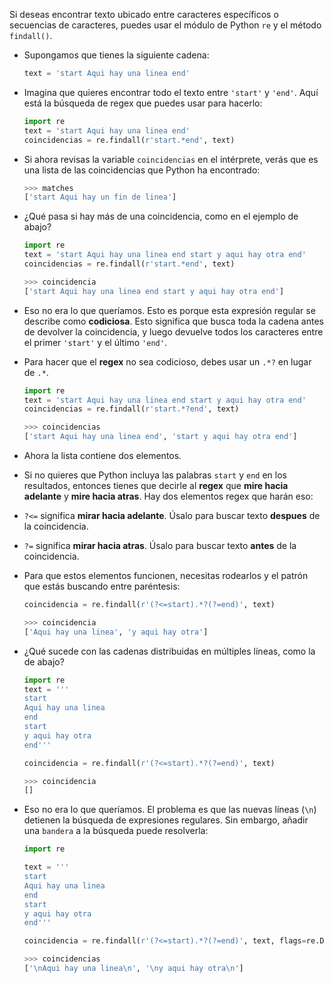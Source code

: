 Si deseas encontrar texto ubicado entre caracteres específicos o secuencias de caracteres, puedes usar el módulo de Python `re` y el método `findall()`.

- Supongamos que tienes la siguiente cadena:

    ```python
    text = 'start Aqui hay una linea end'
    ```

- Imagina que quieres encontrar todo el texto entre `'start'` y `'end'`. Aquí está la búsqueda de regex que puedes usar para hacerlo:

    ```python
    import re
    text = 'start Aqui hay una linea end'
    coincidencias = re.findall(r'start.*end', text)
    ```

- Si ahora revisas la variable `coincidencias` en el intérprete, verás que es una lista de las coincidencias que Python ha encontrado:

    ```python
    >>> matches
    ['start Aqui hay un fin de linea']
    ```

- ¿Qué pasa si hay más de una coincidencia, como en el ejemplo de abajo?

    ```python
    import re
    text = 'start Aqui hay una linea end start y aqui hay otra end'
    coincidencias = re.findall(r'start.*end', text)
    ```

    ```python
    >>> coincidencia
    ['start Aqui hay una linea end start y aqui hay otra end']
    ```

- Eso no era lo que queríamos. Esto es porque esta expresión regular se describe como **codiciosa**. Esto significa que busca toda la cadena antes de devolver la coincidencia, y luego devuelve todos los caracteres entre el primer `'start'` y el último `'end'`.

- Para hacer que el **regex** no sea codicioso, debes usar un `.*?` en lugar de `.*`.

    ```python
    import re
    text = 'start Aqui hay una linea end start y aqui hay otra end'
    coincidencias = re.findall(r'start.*?end', text)
    ```

    ```python
    >>> coincidencias
    ['start Aqui hay una linea end', 'start y aqui hay otra end']
    ```

- Ahora la lista contiene dos elementos.

- Si no quieres que Python incluya las palabras `start` y `end` en los resultados, entonces tienes que decirle al **regex** que **mire hacia adelante**  y **mire hacia atras**. Hay dos elementos regex que harán eso:

- `?<=` significa **mirar hacia adelante**. Úsalo para buscar texto **despues** de la coincidencia.

- `?=` significa **mirar hacia atras**. Úsalo para buscar texto **antes** de la coincidencia.

- Para que estos elementos funcionen, necesitas rodearlos y el patrón que estás buscando entre paréntesis:

    ```python
    coincidencia = re.findall(r'(?<=start).*?(?=end)', text)
    ```

    ```python
    >>> coincidencia
    ['Aqui hay una linea', 'y aqui hay otra']
    ```

- ¿Qué sucede con las cadenas distribuidas en múltiples líneas, como la de abajo?

    ```python
    import re
    text = '''
    start
    Aqui hay una linea
    end
    start
    y aqui hay otra
    end'''

    coincidencia = re.findall(r'(?<=start).*?(?=end)', text)
    ```

    ```python
    >>> coincidencia
    []
    ```

- Eso no era lo que queríamos. El problema es que las nuevas líneas (`\n`) detienen la búsqueda de expresiones regulares. Sin embargo, añadir una `bandera` a la búsqueda puede resolverla:

    ```python
    import re

    text = '''
    start
    Aqui hay una linea
    end
    start
    y aqui hay otra
    end'''

    coincidencia = re.findall(r'(?<=start).*?(?=end)', text, flags=re.DOTALL)
    ```

    ```python
    >>> coincidencias
    ['\nAqui hay una linea\n', '\ny aqui hay otra\n']
    ```


